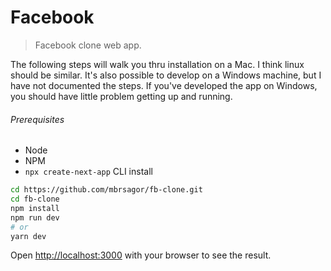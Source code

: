 # Facebook

> Facebook clone web app.

The following steps will walk you thru installation on a Mac. I think linux should be similar. It's also possible to develop on a Windows machine, but I have not documented the steps. If you've developed the app on Windows, you should have little problem getting up and running.

###### Prerequisites
- Node
- NPM 
- `npx create-next-app` CLI install

```bash
cd https://github.com/mbrsagor/fb-clone.git
cd fb-clone
npm install
npm run dev
# or
yarn dev
```

Open [http://localhost:3000](http://localhost:3000) with your browser to see the result.
